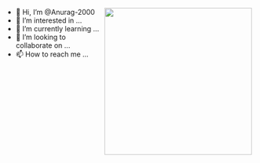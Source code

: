 <p><a target="_blank" rel="noopener noreferrer" href="https://octodex.github.com/images/Fintechtocat.png"><img align="right" src="https://octodex.github.com/images/Fintechtocat.png" height = '300'></a></p>

- 👋 Hi, I’m @Anurag-2000
- 👀 I’m interested in ...
- 🌱 I’m currently learning ...
- 💞️ I’m looking to collaborate on ...
- 📫 How to reach me ...


<!---
Anurag-2000/Anurag-2000 is a ✨ special ✨ repository because its `README.md` (this file) appears on your GitHub profile.
You can click the Preview link to take a look at your changes.
--->
